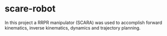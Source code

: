 # scare-robot
In this project a RRPR manipulator (SCARA) was used to accomplish forward kinematics, inverse kinematics, dynamics and trajectory planning. 
